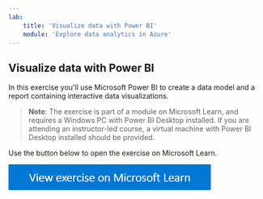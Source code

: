 ```yaml
---
lab:
    title: 'Visualize data with Power BI'
    module: 'Explore data analytics in Azure'
---
```


## Visualize data with Power BI

In this exercise you'll use Microsoft Power BI to create a data model and a report containing interactive data visualizations.

> **Note**: The exercise is part of a module on Microsoft Learn, and requires a Windows PC with Power BI Desktop installed. If you are attending an instructor-led course, a virtual machine with Power BI Desktop installed should be provided.

Use the button below to open the exercise on Microsoft Learn.

<a href="https://docs.microsoft.com/learn/modules/examine-components-of-modern-data-warehouse/5-exercise-azure-synapse#provision-an-azure-synapse-analytics-workspace" target="_blank"><div><img src="./images/learn-button.png" alt="View exercise on Microsoft Learn"/></div></a>
